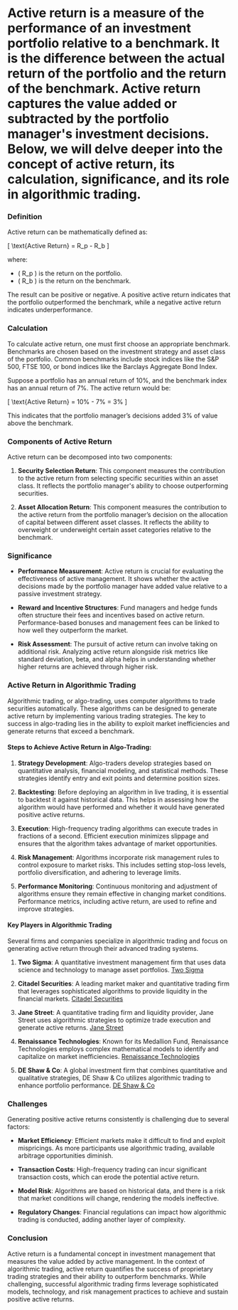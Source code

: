 # Active return is a measure of the performance of an investment portfolio relative to a benchmark. It is the difference between the actual return of the portfolio and the return of the benchmark. Active return captures the value added or subtracted by the portfolio manager's investment decisions. Below, we will delve deeper into the concept of active return, its calculation, significance, and its role in algorithmic trading.

### Definition

Active return can be mathematically defined as:

\[ \text{Active Return} = R_p - R_b \]

where:
- \( R_p \) is the return on the portfolio.
- \( R_b \) is the return on the benchmark.

The result can be positive or negative. A positive active return indicates that the portfolio outperformed the benchmark, while a negative active return indicates underperformance.

### Calculation

To calculate active return, one must first choose an appropriate benchmark. Benchmarks are chosen based on the investment strategy and asset class of the portfolio. Common benchmarks include stock indices like the S&P 500, FTSE 100, or bond indices like the Barclays Aggregate Bond Index.

Suppose a portfolio has an annual return of 10%, and the benchmark index has an annual return of 7%. The active return would be:

\[ \text{Active Return} = 10\% - 7\% = 3\% \]

This indicates that the portfolio manager’s decisions added 3% of value above the benchmark.

### Components of Active Return

Active return can be decomposed into two components:

1. **Security Selection Return**: This component measures the contribution to the active return from selecting specific securities within an asset class. It reflects the portfolio manager's ability to choose outperforming securities.

2. **Asset Allocation Return**: This component measures the contribution to the active return from the portfolio manager’s decision on the allocation of capital between different asset classes. It reflects the ability to overweight or underweight certain asset categories relative to the benchmark.

### Significance

- **Performance Measurement**: Active return is crucial for evaluating the effectiveness of active management. It shows whether the active decisions made by the portfolio manager have added value relative to a passive investment strategy.
  
- **Reward and Incentive Structures**: Fund managers and hedge funds often structure their fees and incentives based on active return. Performance-based bonuses and management fees can be linked to how well they outperform the market.

- **Risk Assessment**: The pursuit of active return can involve taking on additional risk. Analyzing active return alongside risk metrics like standard deviation, beta, and alpha helps in understanding whether higher returns are achieved through higher risk.

### Active Return in Algorithmic Trading

Algorithmic trading, or algo-trading, uses computer algorithms to trade securities automatically. These algorithms can be designed to generate active return by implementing various trading strategies. The key to success in algo-trading lies in the ability to exploit market inefficiencies and generate returns that exceed a benchmark.

#### Steps to Achieve Active Return in Algo-Trading:

1. **Strategy Development**: Algo-traders develop strategies based on quantitative analysis, financial modeling, and statistical methods. These strategies identify entry and exit points and determine position sizes.

2. **Backtesting**: Before deploying an algorithm in live trading, it is essential to backtest it against historical data. This helps in assessing how the algorithm would have performed and whether it would have generated positive active returns.

3. **Execution**: High-frequency trading algorithms can execute trades in fractions of a second. Efficient execution minimizes slippage and ensures that the algorithm takes advantage of market opportunities.

4. **Risk Management**: Algorithms incorporate risk management rules to control exposure to market risks. This includes setting stop-loss levels, portfolio diversification, and adhering to leverage limits.

5. **Performance Monitoring**: Continuous monitoring and adjustment of algorithms ensure they remain effective in changing market conditions. Performance metrics, including active return, are used to refine and improve strategies.

#### Key Players in Algorithmic Trading

Several firms and companies specialize in algorithmic trading and focus on generating active return through their advanced trading systems.

1. **Two Sigma**: A quantitative investment management firm that uses data science and technology to manage asset portfolios. [Two Sigma](https://www.twosigma.com)

2. **Citadel Securities**: A leading market maker and quantitative trading firm that leverages sophisticated algorithms to provide liquidity in the financial markets. [Citadel Securities](https://www.citadelsecurities.com)

3. **Jane Street**: A quantitative trading firm and liquidity provider, Jane Street uses algorithmic strategies to optimize trade execution and generate active returns. [Jane Street](https://www.janestreet.com)

4. **Renaissance Technologies**: Known for its Medallion Fund, Renaissance Technologies employs complex mathematical models to identify and capitalize on market inefficiencies. [Renaissance Technologies](https://www.rentec.com)

5. **DE Shaw & Co**: A global investment firm that combines quantitative and qualitative strategies, DE Shaw & Co utilizes algorithmic trading to enhance portfolio performance. [DE Shaw & Co](https://www.deshaw.com)

### Challenges

Generating positive active returns consistently is challenging due to several factors:

- **Market Efficiency**: Efficient markets make it difficult to find and exploit mispricings. As more participants use algorithmic trading, available arbitrage opportunities diminish.

- **Transaction Costs**: High-frequency trading can incur significant transaction costs, which can erode the potential active return.

- **Model Risk**: Algorithms are based on historical data, and there is a risk that market conditions will change, rendering the models ineffective.

- **Regulatory Changes**: Financial regulations can impact how algorithmic trading is conducted, adding another layer of complexity.

### Conclusion

Active return is a fundamental concept in investment management that measures the value added by active management. In the context of algorithmic trading, active return quantifies the success of proprietary trading strategies and their ability to outperform benchmarks. While challenging, successful algorithmic trading firms leverage sophisticated models, technology, and risk management practices to achieve and sustain positive active returns.
